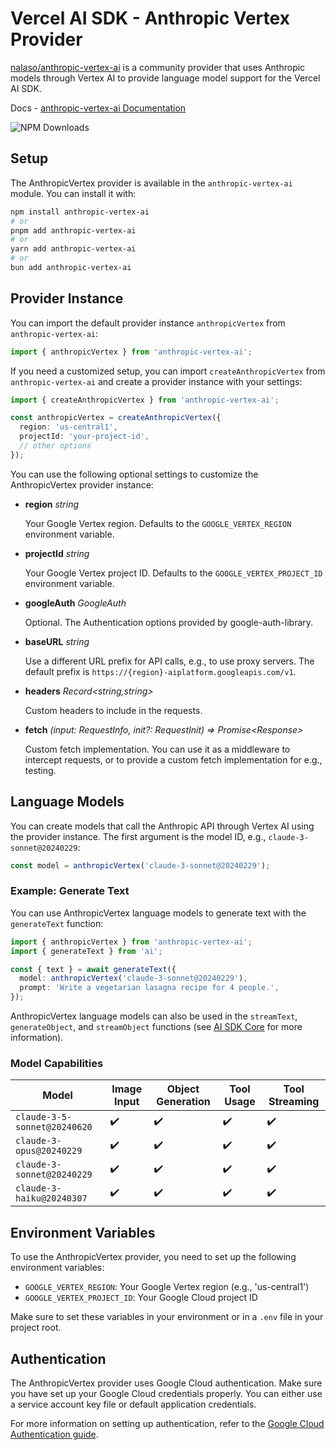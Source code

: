 # Vercel AI SDK - Anthropic Vertex Provider

[nalaso/anthropic-vertex-ai](https://github.com/nalaso/anthropic-vertex-ai) is a community provider that uses Anthropic models through Vertex AI to provide language model support for the Vercel AI SDK.

Docs - [anthropic-vertex-ai Documentation](https://sdk.vercel.ai/providers/community-providers/anthropic-vertex-ai)

![NPM Downloads](https://img.shields.io/npm/dw/anthropic-vertex-ai?style=for-the-badge&label=anthropic-vertex-ai&link=https%3A%2F%2Fwww.npmjs.com%2Fpackage%2Fanthropic-vertex-ai)

## Setup

The AnthropicVertex provider is available in the `anthropic-vertex-ai` module. You can install it with:

```bash
npm install anthropic-vertex-ai
# or
pnpm add anthropic-vertex-ai
# or
yarn add anthropic-vertex-ai
# or
bun add anthropic-vertex-ai
```

## Provider Instance

You can import the default provider instance `anthropicVertex` from `anthropic-vertex-ai`:

```ts
import { anthropicVertex } from 'anthropic-vertex-ai';
```

If you need a customized setup, you can import `createAnthropicVertex` from `anthropic-vertex-ai` and create a provider instance with your settings:

```ts
import { createAnthropicVertex } from 'anthropic-vertex-ai';

const anthropicVertex = createAnthropicVertex({
  region: 'us-central1',
  projectId: 'your-project-id',
  // other options
});
```

You can use the following optional settings to customize the AnthropicVertex provider instance:

- **region** _string_

  Your Google Vertex region. Defaults to the `GOOGLE_VERTEX_REGION` environment variable.

- **projectId** _string_

  Your Google Vertex project ID. Defaults to the `GOOGLE_VERTEX_PROJECT_ID` environment variable.

- **googleAuth** _GoogleAuth_

  Optional. The Authentication options provided by google-auth-library.

- **baseURL** _string_

  Use a different URL prefix for API calls, e.g., to use proxy servers.
  The default prefix is `https://{region}-aiplatform.googleapis.com/v1`.

- **headers** _Record&lt;string,string&gt;_

  Custom headers to include in the requests.

- **fetch** _(input: RequestInfo, init?: RequestInit) => Promise&lt;Response&gt;_

  Custom fetch implementation. You can use it as a middleware to intercept requests,
  or to provide a custom fetch implementation for e.g., testing.

## Language Models

You can create models that call the Anthropic API through Vertex AI using the provider instance.
The first argument is the model ID, e.g., `claude-3-sonnet@20240229`:

```ts
const model = anthropicVertex('claude-3-sonnet@20240229');
```

### Example: Generate Text

You can use AnthropicVertex language models to generate text with the `generateText` function:

```ts
import { anthropicVertex } from 'anthropic-vertex-ai';
import { generateText } from 'ai';

const { text } = await generateText({
  model: anthropicVertex('claude-3-sonnet@20240229'),
  prompt: 'Write a vegetarian lasagna recipe for 4 people.',
});
```

AnthropicVertex language models can also be used in the `streamText`, `generateObject`, and `streamObject` functions
(see [AI SDK Core](/docs/ai-sdk-core) for more information).

### Model Capabilities

| Model                        | Image Input         | Object Generation   | Tool Usage          | Tool Streaming      |
| ---------------------------- | ------------------- | ------------------- | ------------------- | ------------------- |
| `claude-3-5-sonnet@20240620` | :heavy_check_mark:  | :heavy_check_mark:  | :heavy_check_mark:  | :heavy_check_mark:  |
| `claude-3-opus@20240229`     | :heavy_check_mark:  | :heavy_check_mark:  | :heavy_check_mark:  | :heavy_check_mark:  |
| `claude-3-sonnet@20240229`   | :heavy_check_mark:  | :heavy_check_mark:  | :heavy_check_mark:  | :heavy_check_mark:  |
| `claude-3-haiku@20240307`    | :heavy_check_mark:  | :heavy_check_mark:  | :heavy_check_mark:  | :heavy_check_mark:  |

## Environment Variables

To use the AnthropicVertex provider, you need to set up the following environment variables:

- `GOOGLE_VERTEX_REGION`: Your Google Vertex region (e.g., 'us-central1')
- `GOOGLE_VERTEX_PROJECT_ID`: Your Google Cloud project ID

Make sure to set these variables in your environment or in a `.env` file in your project root.

## Authentication

The AnthropicVertex provider uses Google Cloud authentication. Make sure you have set up your Google Cloud credentials properly. You can either use a service account key file or default application credentials.

For more information on setting up authentication, refer to the [Google Cloud Authentication guide](https://cloud.google.com/docs/authentication).